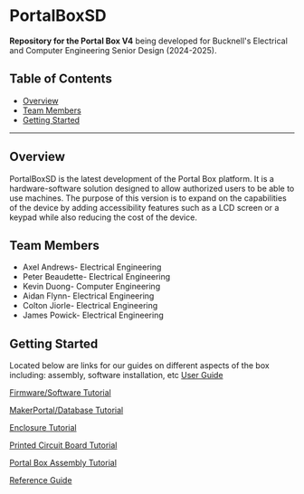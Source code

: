 # PortalBoxSD

**Repository for the Portal Box V4** being developed for Bucknell's Electrical and Computer Engineering Senior Design (2024-2025).

## Table of Contents
- [Overview](#overview)
- [Team Members](#team-members)
- [Getting Started](#getting-started)
---

## Overview
PortalBoxSD is the latest development of the Portal Box platform. It is a hardware-software solution designed to allow authorized users to be able to use machines. The purpose of this version is to expand on the capabilities of the device by adding accessibility features such as a LCD screen or a keypad while also reducing the cost of the device.

## Team Members
- Axel Andrews- Electrical Engineering
- Peter Beaudette- Electrical Engineering
- Kevin Duong- Computer Engineering
- Aidan Flynn- Electrical Engineering 
- Colton Jiorle- Electrical Engineering
- James Powick- Electrical Engineering

## Getting Started
Located below are links for our guides on different aspects of the box including: assembly, software installation, etc
[User Guide](https://docs.google.com/document/d/1zy0pSIEoggrR6NhjHCJBrImPLDNS1P6n5tHyGhDeywY/edit?usp=drive_link)  

[Firmware/Software Tutorial](https://docs.google.com/document/d/11z781lNE8TxHJU41pB2VSldeOFCZK0iMvEdZmzCk6B8/edit?usp=drive_link)  

[MakerPortal/Database Tutorial](https://docs.google.com/document/d/1Efe3J8czig7-NeUkT0MoV11OhivSSvs8YGzT39vNRik/edit?usp=sharing)  

[Enclosure Tutorial](https://docs.google.com/document/d/1vIeOuQA8OipZnVniSEMwQbaalhNu06y5QjatpJUF6Iw/edit?usp=drive_link)  

[Printed Circuit Board Tutorial](https://docs.google.com/document/d/1g384_tL9M6RhhY-4YpHSNVq1-W_CzYQTKuRvIzMxAE0/edit?usp=drive_link)  

[Portal Box Assembly Tutorial](https://docs.google.com/document/d/1yZIqGpXh8KTeaR3B30hVFT3VOugDRlXyn8OK4IrToo0/edit?usp=drive_link)  

[Reference Guide](https://docs.google.com/document/d/1wapcqINTDlt0A8bDXPmcC4drh0aq9AU65X-mgdPrq68/edit?usp=drive_link)

